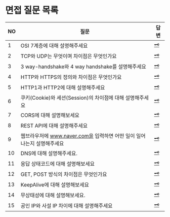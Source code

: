 # 면접 질문 목록

| NO   | 질문                                                         | 답변                                                         |
| ---- | ------------------------------------------------------------ | ------------------------------------------------------------ |
| 1    | OSI 7계층에 대해 설명해주세요                                | [🗝️]()                                            |
| 2    | TCP와 UDP는 무엇이며 차이점은 무엇인가요                     | [🗝️]()                                            |
| 3    | 3 way-handshake와 4 way handshake를 설명해주세요             | [🗝️]()                                            |
| 4    | HTTP와 HTTPS의 정의와 차이점은 무엇인가요                    | [🗝️]()                                            |
| 5    | HTTP1과 HTTP2에 대해 설명해주세요                            | [🗝️]()                                            |
| 6    | 쿠키(Cookie)와 세션(Session)의 차이점에 대해 설명해주세요    | [🗝️](https://github.com/lea-hwang/CS_study/blob/master/%EB%84%A4%ED%8A%B8%EC%9B%8C%ED%81%AC/%EC%A7%88%EB%AC%B8%20%EB%AA%A9%EB%A1%9D/Q6.%20%EC%BF%A0%ED%82%A4(Cookie)%EC%99%80%20%EC%84%B8%EC%85%98(Session)%EC%9D%98%20%EC%B0%A8%EC%9D%B4%EC%A0%90%EC%97%90%20%EB%8C%80%ED%95%B4%20%EC%84%A4%EB%AA%85%ED%95%B4%EC%A3%BC%EC%84%B8%EC%9A%94%20-%20%EB%B3%B5%EC%82%AC%EB%B3%B8.md)                                            |
| 7    | CORS에 대해 설명해보세요                                     | [🗝️](https://github.com/lea-hwang/CS_study/blob/master/%EB%84%A4%ED%8A%B8%EC%9B%8C%ED%81%AC/%EC%A7%88%EB%AC%B8%20%EB%AA%A9%EB%A1%9D/Q7.%20CORS%EC%97%90%20%EB%8C%80%ED%95%B4%20%EC%84%A4%EB%AA%85%ED%95%B4%EC%A3%BC%EC%84%B8%EC%9A%94.md)                                            |
| 8    | REST API에 대해 설명해주세요                                        | [🗝️](https://github.com/lea-hwang/CS_study/blob/master/%EB%84%A4%ED%8A%B8%EC%9B%8C%ED%81%AC/%EC%A7%88%EB%AC%B8%20%EB%AA%A9%EB%A1%9D/Q8.%20REST%20API%EC%97%90%20%EB%8C%80%ED%95%B4%20%EC%84%A4%EB%AA%85%ED%95%B4%EC%A3%BC%EC%84%B8%EC%9A%94.md)                                            |
| 9    | 웹브라우저에 www.naver.com을 입력하면 어떤 일이 일어나는지 설명해주세요 | [🗝️](https://github.com/lea-hwang/CS_study/blob/master/%EB%84%A4%ED%8A%B8%EC%9B%8C%ED%81%AC/%EC%A7%88%EB%AC%B8%20%EB%AA%A9%EB%A1%9D/Q9.%20%EC%9B%B9%20%EB%B8%8C%EB%9D%BC%EC%9A%B0%EC%A0%80%EC%97%90%20www.naver.com%EC%9D%84%20%EC%9E%85%EB%A0%A5%ED%95%98%EB%A9%B4%20%EC%96%B4%EB%96%A4%20%EC%9D%BC%EC%9D%B4%20%EC%9D%BC%EC%96%B4%EB%82%98%EB%8A%94%EC%A7%80%20%EC%84%A4%EB%AA%85%ED%95%B4%EC%A3%BC%EC%84%B8%EC%9A%94.md)                                            |
| 10   | DNS에 대해 설명해주세요.              | [🗝️](https://github.com/lea-hwang/CS_study/blob/master/%EB%84%A4%ED%8A%B8%EC%9B%8C%ED%81%AC/%EC%A7%88%EB%AC%B8%20%EB%AA%A9%EB%A1%9D/Q10.%20DNS%EC%97%90%20%EB%8C%80%ED%95%B4%20%EC%84%A4%EB%AA%85%ED%95%B4%EC%A3%BC%EC%84%B8%EC%9A%94.md)                                            |
| 11   | 응답 상태코드에 대해 설명해보세요                            | [🗝️](https://github.com/lea-hwang/CS_study/blob/master/%EB%84%A4%ED%8A%B8%EC%9B%8C%ED%81%AC/%EC%A7%88%EB%AC%B8%20%EB%AA%A9%EB%A1%9D/Q11.%20%EC%9D%91%EB%8B%B5%20%EC%83%81%ED%83%9C%EC%BD%94%EB%93%9C%EC%97%90%20%EB%8C%80%ED%95%B4%20%EC%84%A4%EB%AA%85%ED%95%B4%EB%B3%B4%EC%84%B8%EC%9A%94.md)   |
| 12   | GET, POST 방식의 차이점은 무엇인가요                         | [🗝️](https://github.com/lea-hwang/CS_study/blob/master/%EB%84%A4%ED%8A%B8%EC%9B%8C%ED%81%AC/%EC%A7%88%EB%AC%B8%20%EB%AA%A9%EB%A1%9D/Q12.%20GET%2C%20POST%20%EB%B0%A9%EC%8B%9D%EC%9D%98%20%EC%B0%A8%EC%9D%B4%EC%A0%90%EC%9D%80%20%EB%AC%B4%EC%97%87%EC%9D%B8%EA%B0%80%EC%9A%94.md) |
| 13   | KeepAlive에 대해 설명해보세요                                | [🗝️](https://github.com/lea-hwang/CS_study/blob/master/%EB%84%A4%ED%8A%B8%EC%9B%8C%ED%81%AC/%EC%A7%88%EB%AC%B8%20%EB%AA%A9%EB%A1%9D/Q13.%20KeepAlive%EC%97%90%20%EB%8C%80%ED%95%B4%20%EC%84%A4%EB%AA%85%ED%95%B4%EB%B3%B4%EC%84%B8%EC%9A%94.md)       |
| 14   | 무상태성에 대해 설명해보세요.                                | [🗝️](https://github.com/lea-hwang/CS_study/blob/master/%EB%84%A4%ED%8A%B8%EC%9B%8C%ED%81%AC/%EC%A7%88%EB%AC%B8%20%EB%AA%A9%EB%A1%9D/Q14.%20%EB%AC%B4%EC%83%81%ED%83%9C%EC%84%B1%EC%97%90%20%EB%8C%80%ED%95%B4%20%EC%84%A4%EB%AA%85%ED%95%B4%EB%B3%B4%EC%84%B8%EC%9A%94.md)        |
| 15   | 공인 IP와 사설 IP 차이에 대해 설명해주세요                   | [🗝️](https://github.com/lea-hwang/CS_study/blob/master/%EB%84%A4%ED%8A%B8%EC%9B%8C%ED%81%AC/%EC%A7%88%EB%AC%B8%20%EB%AA%A9%EB%A1%9D/Q15.%20%EA%B3%B5%EC%9D%B8%20IP%EC%99%80%20%EC%82%AC%EC%84%A4%20IP%20%EC%B0%A8%EC%9D%B4%EC%97%90%20%EB%8C%80%ED%95%B4%20%EC%84%A4%EB%AA%85%ED%95%B4%EC%A3%BC%EC%84%B8%EC%9A%94.md) |
